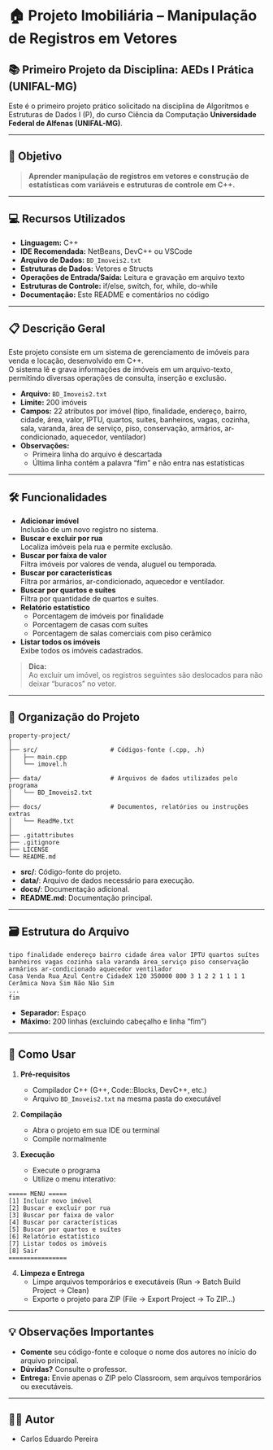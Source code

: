 # 🏠 Projeto Imobiliária – Manipulação de Registros em Vetores

## 📚 Primeiro Projeto da Disciplina: **AEDs I Prática (UNIFAL-MG)**

Este é o primeiro projeto prático solicitado na disciplina de Algoritmos e Estruturas de Dados I (P), do curso Ciência da Computação **Universidade Federal de Alfenas (UNIFAL-MG)**.

---

## 🎯 Objetivo

> **Aprender manipulação de registros em vetores e construção de estatísticas com variáveis e estruturas de controle em C++.**

---

## 💻 Recursos Utilizados

- **Linguagem:** C++
- **IDE Recomendada:** NetBeans, DevC++ ou VSCode
- **Arquivo de Dados:** `BD_Imoveis2.txt`
- **Estruturas de Dados:** Vetores e Structs
- **Operações de Entrada/Saída:** Leitura e gravação em arquivo texto
- **Estruturas de Controle:** if/else, switch, for, while, do-while
- **Documentação:** Este README e comentários no código

---

## 📋 Descrição Geral

Este projeto consiste em um sistema de gerenciamento de imóveis para venda e locação, desenvolvido em C++.  
O sistema lê e grava informações de imóveis em um arquivo-texto, permitindo diversas operações de consulta, inserção e exclusão.

- **Arquivo:** `BD_Imoveis2.txt`
- **Limite:** 200 imóveis
- **Campos:** 22 atributos por imóvel (tipo, finalidade, endereço, bairro, cidade, área, valor, IPTU, quartos, suítes, banheiros, vagas, cozinha, sala, varanda, área de serviço, piso, conservação, armários, ar-condicionado, aquecedor, ventilador)
- **Observações:**  
  - Primeira linha do arquivo é descartada  
  - Última linha contém a palavra “fim” e não entra nas estatísticas

---

## 🛠 Funcionalidades

- **Adicionar imóvel**  
  Inclusão de um novo registro no sistema.
- **Buscar e excluir por rua**  
  Localiza imóveis pela rua e permite exclusão.
- **Buscar por faixa de valor**  
  Filtra imóveis por valores de venda, aluguel ou temporada.
- **Buscar por características**  
  Filtra por armários, ar-condicionado, aquecedor e ventilador.
- **Buscar por quartos e suítes**  
  Filtra por quantidade de quartos e suítes.
- **Relatório estatístico**  
  - Porcentagem de imóveis por finalidade
  - Porcentagem de casas com suítes
  - Porcentagem de salas comerciais com piso cerâmico
- **Listar todos os imóveis**  
  Exibe todos os imóveis cadastrados.

> **Dica:**  
> Ao excluir um imóvel, os registros seguintes são deslocados para não deixar “buracos” no vetor.

---

## 📁 Organização do Projeto


```
property-project/
│
├── src/                    # Códigos-fonte (.cpp, .h)
│   ├── main.cpp
│   └── imovel.h
│
├── data/                   # Arquivos de dados utilizados pelo programa
│   └── BD_Imoveis2.txt
│
├── docs/                   # Documentos, relatórios ou instruções extras
│   └── ReadMe.txt
│
├── .gitattributes
├── .gitignore
├── LICENSE
└── README.md
```

- **src/**: Código-fonte do projeto.
- **data/**: Arquivo de dados necessário para execução.
- **docs/**: Documentação adicional.
- **README.md**: Documentação principal.

---

## 🗃️ Estrutura do Arquivo

```
tipo finalidade endereço bairro cidade área valor IPTU quartos suítes banheiros vagas cozinha sala varanda área_serviço piso conservação armários ar-condicionado aquecedor ventilador
Casa Venda Rua_Azul Centro CidadeX 120 350000 800 3 1 2 2 1 1 1 1 Cerâmica Nova Sim Não Não Sim
...
fim
```
- **Separador:** Espaço
- **Máximo:** 200 linhas (excluindo cabeçalho e linha “fim”)

---

## 🚀 Como Usar

1. **Pré-requisitos**
   - Compilador C++ (G++, Code::Blocks, DevC++, etc.)
   - Arquivo `BD_Imoveis2.txt` na mesma pasta do executável

2. **Compilação**
   - Abra o projeto em sua IDE ou terminal
   - Compile normalmente

3. **Execução**
   - Execute o programa
   - Utilize o menu interativo:

```
===== MENU =====
[1] Incluir novo imóvel
[2] Buscar e excluir por rua
[3] Buscar por faixa de valor
[4] Buscar por características
[5] Buscar por quartos e suítes
[6] Relatório estatístico
[7] Listar todos os imóveis
[8] Sair
================
```

4. **Limpeza e Entrega**
   - Limpe arquivos temporários e executáveis (Run → Batch Build Project → Clean)
   - Exporte o projeto para ZIP (File → Export Project → To ZIP…)

---

## 💡 Observações Importantes

- **Comente** seu código-fonte e coloque o nome dos autores no início do arquivo principal.
- **Dúvidas?** Consulte o professor.
- **Entrega:** Envie apenas o ZIP pelo Classroom, sem arquivos temporários ou executáveis.

---

## 👨‍💻 Autor

- Carlos Eduardo Pereira
